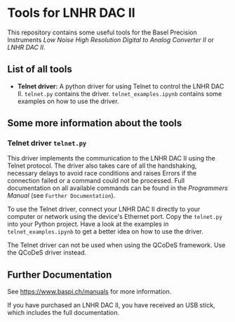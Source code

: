 # Tools for LNHR DAC II
This repository contains some useful tools for the Basel Precision Instruments *Low Noise High Resolution Digital to Analog Converter II* or *LNHR DAC II*. 

## List of all tools
- **Telnet driver:** A python driver for using Telnet to control the LNHR DAC II. `telnet.py` contains the driver. `telnet_examples.ipynb` contains some examples on how to use the driver.

## Some more information about the tools
### Telnet driver `telnet.py`
This driver implements the communication to the LNHR DAC II using the Telnet protocol. The driver also takes care of all the handshaking, necessary delays to avoid race conditions and raises Errors if the connection failed or a command could not be processed. Full documentation on all available commands can be found in the *Programmers Manual* (see `Further Documentation`).

To use the Telnet driver, connect your LNHR DAC II directly to your computer or network using the device's Ethernet port. Copy the `telnet.py` into your Python project. Have a look at the examples in `telnet_examples.ipynb` to get a better idea on how to use the driver. 

The Telnet driver can not be used when using the QCoDeS framework. Use the QCoDeS driver instead.

## Further Documentation
See https://www.baspi.ch/manuals for more information.

If you have purchased an LNHR DAC II, you have received an USB stick, which includes the full documentation.
